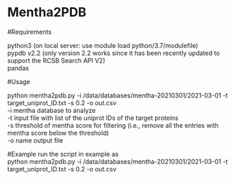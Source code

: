 # Mentha2PDB

#Requirements

python3 (on local server: use module load python/3.7/modulefile) <br />
pypdb v2.2 (only version 2.2 works since it has been recently updated to support the RCSB Search API V2) <br />
pandas <br />

#Usage

python mentha2pdb.py -i /data/databases/mentha-20210301/2021-03-01 -t target_uniprot_ID.txt -s 0.2 -o out.csv <br />
-i mentha database to analyze <br />
-t input file with list of the uniprot IDs of the target proteins <br />
-s threshold of mentha score for filtering (i.e., remove all the entries with mentha score below the threshold) <br />
-o name output file <br />

#Example
run the script in example as <br />
python mentha2pdb.py -i /data/databases/mentha-20210301/2021-03-01 -t target_uniprot_ID.txt -s 0.2 -o out.csv <br />
